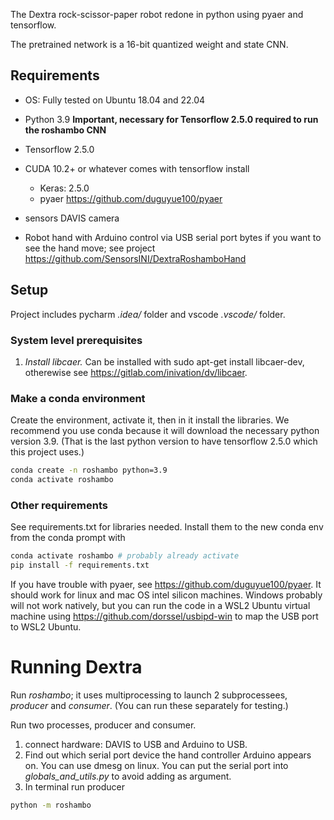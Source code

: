 The Dextra rock-scissor-paper robot redone in python using pyaer and tensorflow.

The pretrained network is a 16-bit quantized weight and state CNN.

## Requirements

 - OS: Fully tested on Ubuntu 18.04 and 22.04
  * Python 3.9 **Important, necessary for Tensorflow 2.5.0 required to run the roshambo CNN**
  * Tensorflow 2.5.0
  * CUDA 10.2+ or whatever comes with tensorflow install
    - Keras: 2.5.0
    - pyaer https://github.com/duguyue100/pyaer
 
 * sensors DAVIS camera
 * Robot hand with Arduino control via USB serial port bytes if you want to see the hand move; see project https://github.com/SensorsINI/DextraRoshamboHand

## Setup

Project includes pycharm _.idea/_ folder and vscode _.vscode/_ folder.

### System level prerequisites
1. *Install libcaer.* Can be installed with  sudo apt-get install libcaer-dev, otherewise see https://gitlab.com/inivation/dv/libcaer.

### Make a conda environment
Create the environment, activate it, then in it install the libraries. We recommend you use conda because it will download the necessary python version 3.9. (That
is the last python version to have tensorflow 2.5.0 which this project uses.) 
``` bash
conda create -n roshambo python=3.9
conda activate roshambo
```
### Other requirements
See requirements.txt for libraries needed. 
Install them to the new conda env from the conda prompt with

``` bash
conda activate roshambo # probably already activate
pip install -f requirements.txt
```

If you have trouble with pyaer, see https://github.com/duguyue100/pyaer. It should work for linux and mac OS intel silicon machines. Windows probably will not work natively, but you can run the code in a WSL2 Ubuntu virtual machine using https://github.com/dorssel/usbipd-win to map the USB port to WSL2 Ubuntu.

# Running Dextra

Run _roshambo_; it uses multiprocessing to launch 2 subprocessees, _producer_ and _consumer_. (You can run these separately for testing.)

Run two processes, producer and consumer.

 1. connect hardware: DAVIS to USB and Arduino to USB.
 2. Find out which serial port device the hand controller Arduino appears on. You can use dmesg on linux. You can put the serial port into _globals_and_utils.py_ to avoid adding as argument.
 2. In terminal run producer
```bash
python -m roshambo
```
 

